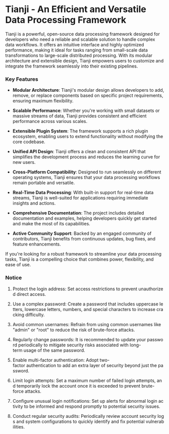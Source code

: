 # Tianji - An Efficient and Versatile Data Processing Framework

Tianji is a powerful, open-source data processing framework designed for developers who need a reliable and scalable solution to handle complex data workflows. It offers an intuitive interface and highly optimized performance, making it ideal for tasks ranging from small-scale data transformations to large-scale distributed processing. With its modular architecture and extensible design, Tianji empowers users to customize and integrate the framework seamlessly into their existing pipelines.

### Key Features

- **Modular Architecture**: Tianji's modular design allows developers to add, remove, or replace components based on specific project requirements, ensuring maximum flexibility.
  
- **Scalable Performance**: Whether you're working with small datasets or massive streams of data, Tianji provides consistent and efficient performance across various scales.

- **Extensible Plugin System**: The framework supports a rich plugin ecosystem, enabling users to extend functionality without modifying the core codebase.

- **Unified API Design**: Tianji offers a clean and consistent API that simplifies the development process and reduces the learning curve for new users.

- **Cross-Platform Compatibility**: Designed to run seamlessly on different operating systems, Tianji ensures that your data processing workflows remain portable and versatile.

- **Real-Time Data Processing**: With built-in support for real-time data streams, Tianji is well-suited for applications requiring immediate insights and actions.

- **Comprehensive Documentation**: The project includes detailed documentation and examples, helping developers quickly get started and make the most of its capabilities.

- **Active Community Support**: Backed by an engaged community of contributors, Tianji benefits from continuous updates, bug fixes, and feature enhancements.

If you're looking for a robust framework to streamline your data processing tasks, Tianji is a compelling choice that combines power, flexibility, and ease of use.

### Notice

1.  Protect the login address: Set access restrictions to prevent unauthorized direct access.
    
2.  Use a complex password: Create a password that includes uppercase letters, lowercase letters, numbers, and special characters to increase cracking difficulty.
    
3.  Avoid common usernames: Refrain from using common usernames like "admin" or "root" to reduce the risk of brute-force attacks.
    
4.  Regularly change passwords: It is recommended to update your password periodically to mitigate security risks associated with long-term usage of the same password.
    
5.  Enable multi-factor authentication: Adopt two-factor authentication to add an extra layer of security beyond just the password.
    
6.  Limit login attempts: Set a maximum number of failed login attempts, and temporarily lock the account once it is exceeded to prevent brute-force attacks.
    
7.  Configure unusual login notifications: Set up alerts for abnormal login activity to be informed and respond promptly to potential security issues.
    
8.  Conduct regular security audits: Periodically review account security logs and system configurations to quickly identify and fix potential vulnerabilities.
        